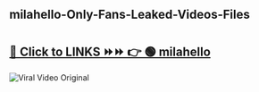 
 ## milahello-Only-Fans-Leaked-Videos-Files

# <h2><a href="https://mediaupload.pro?milahello">🔗 Click to LINKS ⏩⏩ 👉 🟢 milahello </a></h2>

<a href="https://mediaupload.pro?milahello" rel="nofollow" data-target="animated-image.originalLink"><img src="https://i.ibb.co.com/xMMVF88/686577567.gif" alt="Viral Video Original" style="max-width: 100%; display: inline-block;" data-target="animated-image.originalImage"></a>